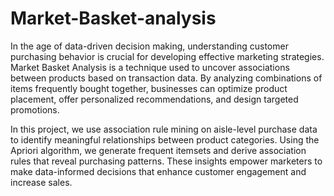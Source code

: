 # Market-Basket-analysis
In the age of data-driven decision making, understanding customer purchasing behavior is crucial for developing effective marketing strategies. Market Basket Analysis is a technique used to uncover associations between products based on transaction data. By analyzing combinations of items frequently bought together, businesses can optimize product placement, offer personalized recommendations, and design targeted promotions.

In this project, we use association rule mining on aisle-level purchase data to identify meaningful relationships between product categories. Using the Apriori algorithm, we generate frequent itemsets and derive association rules that reveal purchasing patterns. These insights empower marketers to make data-informed decisions that enhance customer engagement and increase sales.
